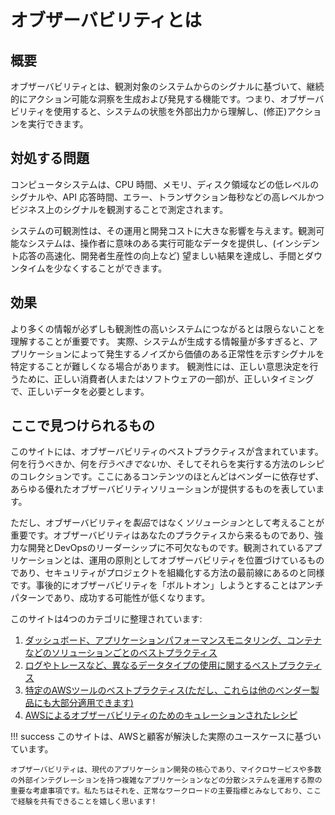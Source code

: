 # オブザーバビリティとは

## 概要

オブザーバビリティとは、観測対象のシステムからのシグナルに基づいて、継続的にアクション可能な洞察を生成および発見する機能です。つまり、オブザーバビリティを使用すると、システムの状態を外部出力から理解し、(修正)アクションを実行できます。

## 対処する問題

コンピュータシステムは、CPU 時間、メモリ、ディスク領域などの低レベルのシグナルや、API 応答時間、エラー、トランザクション毎秒などの高レベルかつビジネス上のシグナルを観測することで測定されます。

システムの可観測性は、その運用と開発コストに大きな影響を与えます。観測可能なシステムは、操作者に意味のある実行可能なデータを提供し、(インシデント応答の高速化、開発者生産性の向上など) 望ましい結果を達成し、手間とダウンタイムを少なくすることができます。

## 効果

より多くの情報が必ずしも観測性の高いシステムにつながるとは限らないことを理解することが重要です。
実際、システムが生成する情報量が多すぎると、アプリケーションによって発生するノイズから価値のある正常性を示すシグナルを特定することが難しくなる場合があります。
観測性には、正しい意思決定を行うために、正しい消費者(人またはソフトウェアの一部)が、正しいタイミングで、正しいデータを必要とします。

## ここで見つけられるもの

このサイトには、オブザーバビリティのベストプラクティスが含まれています。何を行うべきか、何を*行うべきでない*か、そしてそれらを実行する方法のレシピのコレクションです。ここにあるコンテンツのほとんどはベンダーに依存せず、あらゆる優れたオブザーバビリティソリューションが提供するものを表しています。 

ただし、オブザーバビリティを*製品*ではなく*ソリューション*として考えることが重要です。オブザーバビリティはあなたのプラクティスから来るものであり、強力な開発とDevOpsのリーダーシップに不可欠なものです。観測されているアプリケーションとは、運用の原則としてオブザーバビリティを位置づけているものであり、セキュリティがプロジェクトを組織化する方法の最前線にあるのと同様です。事後的にオブザーバビリティを「ボルトオン」しようとすることはアンチパターンであり、成功する可能性が低くなります。

このサイトは4つのカテゴリに整理されています:

1. [ダッシュボード、アプリケーションパフォーマンスモニタリング、コンテナなどのソリューションごとのベストプラクティス](https://aws-observability.github.io/observability-best-practices/guides/)
1. [ログやトレースなど、異なるデータタイプの使用に関するベストプラクティス](https://aws-observability.github.io/observability-best-practices/signals/logs/)  
1. [特定のAWSツールのベストプラクティス(ただし、これらは他のベンダー製品にも大部分適用できます)](https://aws-observability.github.io/observability-best-practices/tools/cloudwatch_agent/)
1. [AWSによるオブザーバビリティのためのキュレーションされたレシピ](https://aws-observability.github.io/observability-best-practices/recipes/)

!!! success
	このサイトは、AWSと顧客が解決した実際のユースケースに基づいています。

	オブザーバビリティは、現代のアプリケーション開発の核心であり、マイクロサービスや多数の外部インテグレーションを持つ複雑なアプリケーションなどの分散システムを運用する際の重要な考慮事項です。私たちはそれを、正常なワークロードの主要指標とみなしており、ここで経験を共有できることを嬉しく思います!
